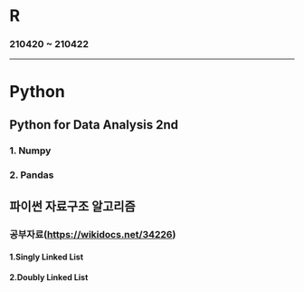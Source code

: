 # R
### 210420 ~ 210422
------------
# Python
## Python for Data Analysis 2nd
### 1. Numpy
### 2. Pandas

## 파이썬 자료구조 알고리즘
### 공부자료(https://wikidocs.net/34226)
#### 1.Singly Linked List
#### 2.Doubly Linked List
